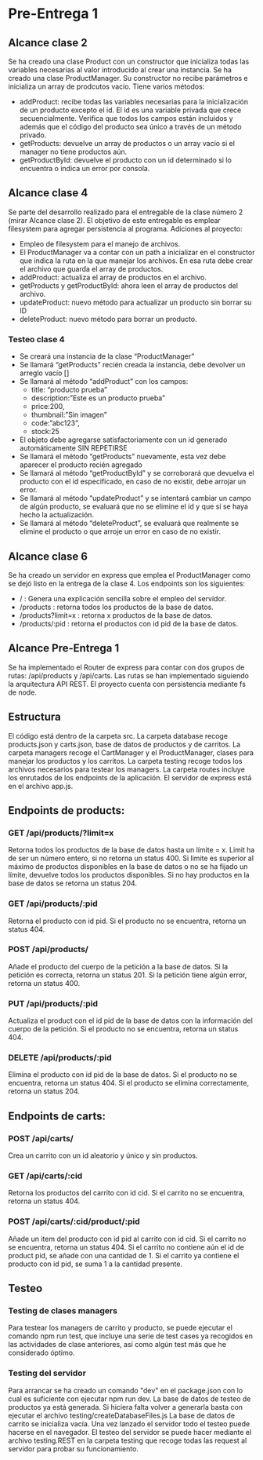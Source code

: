 # Pre-Entrega 1

## Alcance clase 2
Se ha creado una clase Product con un constructor que inicializa todas las variables necesarias al valor introducido al crear una instancia.
Se ha creado una clase ProductManager. Su constructor no recibe parámetros e inicializa un array de prodcutos vacío. Tiene varios métodos: 
- addProduct: recibe todas las variables necesarias para la inicialización de un producto excepto el id. El id es una variable privada que crece secuencialmente. Verifica que todos los campos están incluidos y además que el código del producto sea único a través de un método privado.
- getProducts: devuelve un array de productos o un array vacío si el manager no tiene productos aún.
- getProductById: devuelve el producto con un id determinado si lo encuentra o indica un error por consola.

## Alcance clase 4
Se parte del desarrollo realizado para el entregable de la clase número 2 (mirar Alcance clase 2). El objetivo de este entregable es emplear filesystem para agregar persistencia al programa. Adiciones al proyecto:
- Empleo de filesystem para el manejo de archivos.
- El ProductManager va a contar con un path a inicializar en el constructor que indica la ruta en la que manejar los archivos. En esa ruta debe crear el archivo que guarda el array de productos.
- addProduct: actualiza el array de productos en el archivo.
- getProducts y getProductById: ahora leen el array de productos del archivo.
- updateProduct: nuevo método para actualizar un producto sin borrar su ID
- deleteProduct: nuevo método para borrar un producto.

### Testeo clase 4
- Se creará una instancia de la clase “ProductManager”
- Se llamará “getProducts” recién creada la instancia, debe devolver un arreglo vacío []
- Se llamará al método “addProduct” con los campos:
  - title: “producto prueba”
  - description:”Este es un producto prueba”
  - price:200,
  - thumbnail:”Sin imagen”
  - code:”abc123”,
  - stock:25
- El objeto debe agregarse satisfactoriamente con un id generado automáticamente SIN REPETIRSE
- Se llamará el método “getProducts” nuevamente, esta vez debe aparecer el producto recién agregado
- Se llamará al método “getProductById” y se corroborará que devuelva el producto con el id especificado, en caso de no existir, debe arrojar un error.
- Se llamará al método “updateProduct” y se intentará cambiar un campo de algún producto, se evaluará que no se elimine el id y que sí se haya hecho la actualización.
- Se llamará al método “deleteProduct”, se evaluará que realmente se elimine el producto o que arroje un error en caso de no existir.

## Alcance clase 6
Se ha creado un servidor en express que emplea el ProductManager como se dejó listo en la entrega de la clase 4. Los endpoints son los siguientes:
- / : Genera una explicación sencilla sobre el empleo del servidor.
- /products : retorna todos los productos de la base de datos.
- /products?limit=x : retorna x productos de la base de datos.
- /products/:pid : retorna el productos con id pid de la base de datos.

## Alcance Pre-Entrega 1
Se ha implementado el Router de express para contar con dos grupos de rutas: /api/products y /api/carts. Las rutas se han implementado siguiendo la arquitectura API REST. El proyecto cuenta con persistencia mediante fs de node.

## Estructura
El código está dentro de la carpeta src. 
La carpeta database recoge products.json y carts.json, base de datos de productos y de carritos.
La carpeta managers recoge el CartManager y el ProductManager, clases para manejar los productos y los carritos.
La carpeta testing recoge todos los archivos necesarios para testear los managers.
La carpeta routes incluye los enrutados de los endpoints de la aplicación.
El servidor de express está en el archivo app.js.

## Endpoints de products:

### GET /api/products/?limit=x
Retorna todos los productos de la base de datos hasta un límite = x. 
Limit ha de ser un número entero, si no retorna un status 400.
Si limite es superior al máximo de productos disponibles en la base de datos o no se ha fijado un límite, devuelve todos los productos disponibles.
Si no hay productos en la base de datos se retorna un status 204.

### GET /api/products/:pid
Retorna el producto con id pid.
Si el producto no se encuentra, retorna un status 404.

### POST /api/products/
Añade el producto del cuerpo de la petición a la base de datos.
Si la petición es correcta, retorna un status 201.
Si la petición tiene algún error, retorna un status 400.

### PUT /api/products/:pid
Actualiza el product con el id pid de la base de datos con la información del cuerpo de la petición.
Si el producto no se encuentra, retorna un status 404.

### DELETE /api/products/:pid
Elimina el producto con id pid de la base de datos.
Si el producto no se encuentra, retorna un status 404.
Si el producto se elimina correctamente, retorna un status 204.

## Endpoints de carts:

### POST /api/carts/
Crea un carrito con un id aleatorio y único y sin productos. 

### GET /api/carts/:cid
Retorna los productos del carrito con id cid.
Si el carrito no se encuentra, retorna un status 404.

### POST /api/carts/:cid/product/:pid
Añade un item del producto con id pid al carrito con id cid.
Si el carrito no se encuentra, retorna un status 404.
Si el carrito no contiene aún el id de product pid, se añade con una cantidad de 1.
Si el carrito ya contiene el producto con id pid, se suma 1 a la cantidad presente.


## Testeo

### Testing de clases managers
Para testear los managers de carrito y producto, se puede ejecutar el comando npm run test, que incluye una serie de test cases ya recogidos en las actividades de clase anteriores, así como algún test más que he considerado óptimo.

### Testing del servidor
Para arrancar se ha creado un comando "dev" en el package.json con lo cual es suficiente con ejecutar npm run dev. 
La base de datos de testeo de productos ya está generada. Si hiciera falta volver a generarla basta con ejecutar el archivo testing/createDatabaseFiles.js 
La base de datos de carrito se inicializa vacía. Una vez lanzado el servidor todo el testeo puede hacerse en el navegador.
El testeo del servidor se puede hacer mediante el archivo testing.REST en la carpeta testing que recoge todas las request al servidor para probar su funcionamiento.
